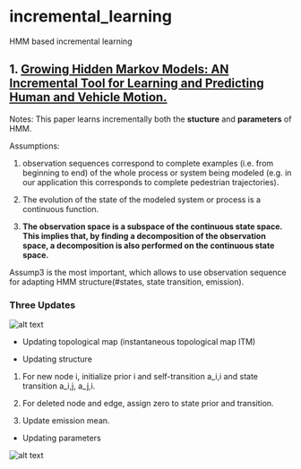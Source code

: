 # incremental_learning
HMM based incremental learning


## 1. [Growing Hidden Markov Models: AN Incremental Tool for Learning and Predicting Human and Vehicle Motion.](http://journals.sagepub.com/doi/pdf/10.1177/0278364909342118)

  Notes: This paper learns incrementally both the **stucture** and **parameters** of HMM.
  
  Assumptions: 
  
  1. observation sequences correspond to complete examples (i.e. from beginning to end) of the whole process or system being modeled          (e.g. in our application this corresponds to complete pedestrian trajectories).
  
  2. The evolution of the state of the modeled system or process is a continuous function.
  
  3. **The observation space is a subspace of the continuous state space. This implies that, by finding a decomposition of the          observation space, a decomposition is also performed on the continuous state space.** 
  
  Assump3 is the most important, which allows to use observation sequence for adapting HMM structure(#states, state transition, emission).
  
  ### Three Updates
  
  ![alt text](https://github.com/YiruS/incremental_learning/tree/master/images/overview.png "Overview")

  * Updating topological map (instantaneous topological map ITM) 

  * Updating structure
  1. For new node i, initialize prior i and self-transition a_i,i and state transition a_i,j, a_j,i.
  
  2. For deleted node and edge, assign zero to state prior and transition.
  
  3. Update emission mean.
  
  * Updating parameters
  
  ![alt text](https://github.com/YiruS/incremental_learning/tree/master/images/params.png "Update parameters")

  
  

